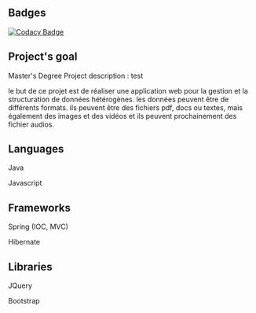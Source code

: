 ## Badges 
[![Codacy Badge](https://api.codacy.com/project/badge/Grade/3d95f5db869b405ba561d58b0c2c95a8)](https://www.codacy.com/app/elkhattab.mahmoud/StructuringAndDataManagement?utm_source=github.com&amp;utm_medium=referral&amp;utm_content=ELKHATTABMAHMOUD/StructuringAndDataManagement&amp;utm_campaign=Badge_Grade)



## Project's goal

Master's Degree Project description : test

le but de ce projet est de réaliser une application web pour la gestion et la structuration de données hétérogènes.
les données peuvent être de différents formats. ils peuvent être des fichiers pdf, docs ou textes, mais également des images et des vidéos et ils peuvent prochainement des fichier audios.

## Languages
Java

Javascript

## Frameworks
Spring (IOC, MVC)

Hibernate

## Libraries 
JQuery 

Bootstrap
